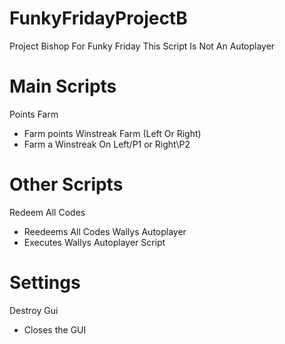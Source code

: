 # FunkyFridayProjectB
Project Bishop For Funky Friday
This Script Is Not An Autoplayer
# Main Scripts
Points Farm
- Farm points
Winstreak Farm (Left Or Right)
- Farm a Winstreak On Left/P1 or Right\P2
# Other Scripts
Redeem All Codes
- Reedeems All Codes
Wallys Autoplayer
- Executes Wallys Autoplayer Script 
# Settings
Destroy Gui
- Closes the GUI
